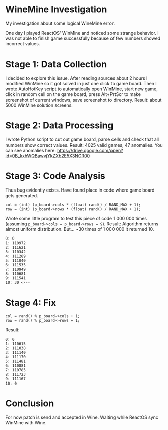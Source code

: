 # WineMine Investigation
My investigation about some logical WineMine error.

One day I played ReactOS' WinMine and noticed some strange behavior. I was not able to finish game successfully because of few numbers showed incorrect values.

# Stage 1: Data Collection
I decided to explore this issue. After reading sources about 2 hours I modified WinMine so it got solved in just one click to game board. Then I wrote AutoHotKey script to automatically open WinMine, start new game, click in random cell on the game board, press Alt+PrtScr to make screenshot of current windows, save screenshot to directory. Result: about 5000 WinMine solution screens.

# Stage 2: Data Processing
I wrote Python script to cut out game board, parse cells and check that all numbers show correct values. Result: 4025 valid games, 47 anomalies. You can see anomalies here: https://drive.google.com/open?id=0B_kxhWQBawvjYkZXb2E5X3NGR00

# Stage 3: Code Analysis
Thus bug evidently exists. Have found place in code where game board gets generated.

    col = (int) (p_board->cols * (float) rand() / RAND_MAX + 1);
    row = (int) (p_board->rows * (float) rand() / RAND_MAX + 1);

Wrote some little program to test this piece of code 1 000 000 times (assuming `p_board->cols = p_board->rows = 9`).
Result: Algorithm returns almost uniform distribution. But... ~30 times of 1 000 000 it returned 10.

    0: 0
    1: 110972
    2: 111621
    3: 110342
    4: 111289
    5: 111040
    6: 111535
    7: 110949
    8: 110681
    9: 111541
    10: 30 <---

# Stage 4: Fix
    col = rand() % p_board->cols + 1;
    row = rand() % p_board->rows + 1;

Result:

    0: 0
    1: 110615
    2: 111038
    3: 111140
    4: 111170
    5: 111481
    6: 110881
    7: 110785
    8: 111723
    9: 111167
    10: 0

# Conclusion
For now patch is send and accepted in Wine. Waiting while ReactOS sync WinMine with Wine.
